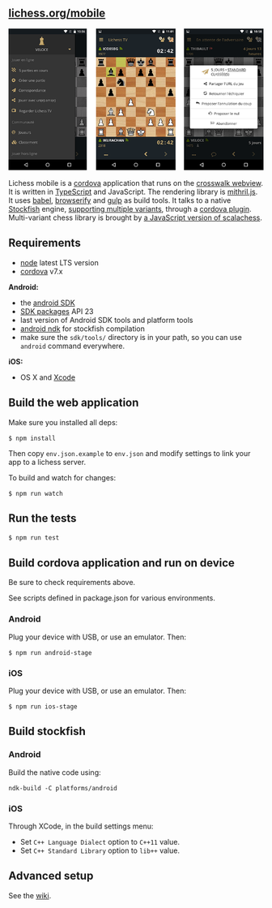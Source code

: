 [lichess.org/mobile](http://lichess.org/mobile)
--------------------

![lichess mobile screenshots](res/3-screens.png)

Lichess mobile is a [cordova](https://cordova.apache.org/) application that runs
on the [crosswalk webview](https://crosswalk-project.org/). It is written
in [TypeScript](http://www.typescriptlang.org/) and JavaScript. The rendering
library is [mithril.js](http://mithril.js.org/). It uses [babel](http://babeljs.io/),
[browserify](http://browserify.org/) and [gulp](http://gulpjs.com/)
as build tools. It talks to a native [Stockfish](https://stockfishchess.org/) engine, [supporting multiple variants](https://github.com/ddugovic/Stockfish), through a
[cordova plugin](https://github.com/veloce/cordova-plugin-stockfish).
Multi-variant chess library is brought by [a JavaScript version of scalachess](https://github.com/veloce/scalachessjs).

## Requirements

* [node](http://nodejs.org) latest LTS version
* [cordova](https://cordova.apache.org/) v7.x

**Android:**

* the [android SDK](http://developer.android.com/sdk/index.html)
* [SDK packages](http://developer.android.com/sdk/installing/adding-packages.html) API 23
* last version of Android SDK tools and platform tools
* [android ndk](http://developer.android.com/tools/sdk/ndk/index.html) for
  stockfish compilation
* make sure the `sdk/tools/` directory is in your path, so you can use `android`
  command everywhere.

**iOS:**

* OS X and [Xcode](https://developer.apple.com/xcode/download/)

## Build the web application

Make sure you installed all deps:

    $ npm install

Then copy `env.json.example` to `env.json` and modify settings
to link your app to a lichess server.

To build and watch for changes:

    $ npm run watch

## Run the tests

    $ npm run test

## Build cordova application and run on device

Be sure to check requirements above.

See scripts defined in package.json for various environments.

### Android

Plug your device with USB, or use an emulator. Then:

    $ npm run android-stage

### iOS

Plug your device with USB, or use an emulator. Then:

    $ npm run ios-stage

## Build stockfish

### Android

Build the native code using:
```
ndk-build -C platforms/android
```

### iOS

Through XCode, in the build settings menu:
  * Set `C++ Language Dialect` option to `C++11` value.
  * Set `C++ Standard Library` option to `lib++` value.

## Advanced setup

See the [wiki](https://github.com/veloce/lichobile/wiki/Setting-a-lichess-dev-server-for-the-app).
